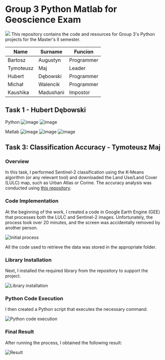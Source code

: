 # Group 3 Python Matlab for Geoscience Exam
![](https://www.agh.edu.pl/repozytoria/__processed__/a/2/csm_agh_znak_negatyw_bez_nazwy_1558c4077f.webp)
This repository contains the code and resources for Group 3's Python projects for the Master's II semester.

| Name     | Surname  | Funcion            |
|----------|-----------|--------------------|
| Bartosz     | Augustyn  | Programmer |
| Tymoteusz   | Maj     | Leader         |
| Hubert    | Dębowski | Programmer        |
| Michał| Walencik    | Programmer |
| Kaushika    | Madushani|   Impostor         |

## Task 1 - Hubert Dębowski
Python
![image](https://github.com/user-attachments/assets/2a0a85b2-23da-4e0d-bc32-e65685704ec4)
![image](https://github.com/user-attachments/assets/f704b278-5ac8-4c0e-b402-be09d4425b52)

Matlab
![image](https://github.com/user-attachments/assets/b9fcf6a7-ae8b-4ac2-8127-13f6ce2da655)
![image](https://github.com/user-attachments/assets/58b8b19d-6314-475a-9f12-a890820e3e16)
![image](https://github.com/user-attachments/assets/fd698591-f605-4b6b-ac3e-e9628382ab78)


## Task 3: Classification Accuracy - Tymoteusz Maj

### Overview
In this task, I performed Sentinel-2 classification using the K-Means algorithm (or any relevant tool) and downloaded the Land Use/Land Cover (LULC) map, such as Urban Atlas or Corine. The accuracy analysis was conducted using [this repository](https://github.com/RemoteSys/accuracy).

### Code Implementation
At the beginning of the work, I created a code in Google Earth Engine (GEE) that processes both the LULC and Sentinel-2 images. Unfortunately, the process took over 20 minutes, and the screen was accidentally removed by another person.

![Initial process](https://github.com/user-attachments/assets/e3570a2e-919f-4b87-9b4b-9991a5f5f1a9)

All the code used to retrieve the data was stored in the appropriate folder.

### Library Installation
Next, I installed the required library from the repository to support the project.

![Library installation](https://github.com/user-attachments/assets/ccff586c-2b08-4056-b661-433dd19dcc63)

### Python Code Execution
I then created a Python script that executes the necessary command.

![Python code execution](https://github.com/user-attachments/assets/dfb74d54-a616-494c-bb0e-cee58657f4e9)

### Final Result
After running the process, I obtained the following result:

![Result](https://github.com/user-attachments/assets/975daab9-3a68-40d1-ae61-49e1fb3a38da)

